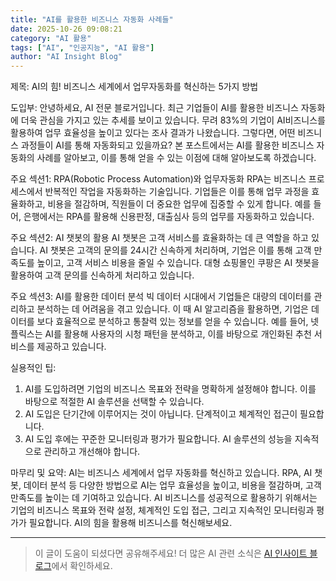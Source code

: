 ```yaml
---
title: "AI를 활용한 비즈니스 자동화 사례들"
date: 2025-10-26 09:08:21
category: "AI 활용"
tags: ["AI", "인공지능", "AI 활용"]
author: "AI Insight Blog"
---
```


제목: AI의 힘! 비즈니스 세계에서 업무자동화를 혁신하는 5가지 방법

도입부:
안녕하세요, AI 전문 블로거입니다. 최근 기업들이 AI를 활용한 비즈니스 자동화에 더욱 관심을 가지고 있는 추세를 보이고 있습니다. 무려 83%의 기업이 AI비즈니스를 활용하여 업무 효율성을 높이고 있다는 조사 결과가 나왔습니다. 그렇다면, 어떤 비즈니스 과정들이 AI를 통해 자동화되고 있을까요? 본 포스트에서는 AI를 활용한 비즈니스 자동화의 사례를 알아보고, 이를 통해 얻을 수 있는 이점에 대해 알아보도록 하겠습니다. 

주요 섹션1: RPA(Robotic Process Automation)와 업무자동화
RPA는 비즈니스 프로세스에서 반복적인 작업을 자동화하는 기술입니다. 기업들은 이를 통해 업무 과정을 효율화하고, 비용을 절감하며, 직원들이 더 중요한 업무에 집중할 수 있게 합니다. 예를 들어, 은행에서는 RPA를 활용해 신용판정, 대출심사 등의 업무를 자동화하고 있습니다.
 
주요 섹션2: AI 챗봇의 활용
AI 챗봇은 고객 서비스를 효율화하는 데 큰 역할을 하고 있습니다. AI 챗봇은 고객의 문의를 24시간 신속하게 처리하며, 기업은 이를 통해 고객 만족도를 높이고, 고객 서비스 비용을 줄일 수 있습니다. 대형 쇼핑몰인 쿠팡은 AI 챗봇을 활용하여 고객 문의를 신속하게 처리하고 있습니다.

주요 섹션3: AI를 활용한 데이터 분석
빅 데이터 시대에서 기업들은 대량의 데이터를 관리하고 분석하는 데 어려움을 겪고 있습니다. 이 때 AI 알고리즘을 활용하면, 기업은 데이터를 보다 효율적으로 분석하고 통찰력 있는 정보를 얻을 수 있습니다. 예를 들어, 넷플릭스는 AI를 활용해 사용자의 시청 패턴을 분석하고, 이를 바탕으로 개인화된 추천 서비스를 제공하고 있습니다.

실용적인 팁:
1. AI를 도입하려면 기업의 비즈니스 목표와 전략을 명확하게 설정해야 합니다. 이를 바탕으로 적절한 AI 솔루션을 선택할 수 있습니다.
2. AI 도입은 단기간에 이루어지는 것이 아닙니다. 단계적이고 체계적인 접근이 필요합니다.
3. AI 도입 후에는 꾸준한 모니터링과 평가가 필요합니다. AI 솔루션의 성능을 지속적으로 관리하고 개선해야 합니다.

마무리 및 요약:
AI는 비즈니스 세계에서 업무 자동화를 혁신하고 있습니다. RPA, AI 챗봇, 데이터 분석 등 다양한 방법으로 AI는 업무 효율성을 높이고, 비용을 절감하며, 고객 만족도를 높이는 데 기여하고 있습니다. AI 비즈니스를 성공적으로 활용하기 위해서는 기업의 비즈니스 목표와 전략 설정, 체계적인 도입 접근, 그리고 지속적인 모니터링과 평가가 필요합니다. AI의 힘을 활용해 비즈니스를 혁신해보세요.

---

> 이 글이 도움이 되셨다면 공유해주세요! 
> 더 많은 AI 관련 소식은 [AI 인사이트 블로그](https://tonyhwang1004.github.io/ai-insight-blog)에서 확인하세요.
